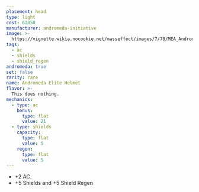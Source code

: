 ```yaml
---
placement: head
type: light
cost: 62050
manufacturer: andromeda-initiative
image: >-
  https://vignette.wikia.nocookie.net/masseffect/images/7/70/MEA_Andromeda_Elite_Helmet.png/revision/latest/scale-to-width-down/350?cb=20180505205348
tags:
  - ac
  - shields
  - shield_regen
andromeda: true
set: false
rarity: rare
name: Andromeda Elite Helmet
flavor: >-
  This does nothing. 
mechanics:
  - type: ac
    bonus:
      type: flat
      value: 21
  - type: shields
    capacity:
      type: flat
      value: 5
    regen:
      type: flat
      value: 5
---
```

- +2 AC.
- +5 Shields and +5 Shield Regen
